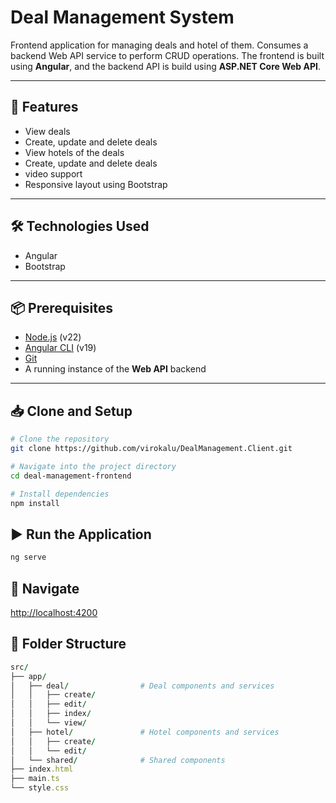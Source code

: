 # Deal Management System

Frontend application for managing deals and hotel of them. Consumes a backend Web API service to perform CRUD operations. The frontend is built using **Angular**, and the backend API is build using **ASP.NET Core Web API**.

---

## 🚀 Features

- View deals
- Create, update and delete deals
- View hotels of the deals
- Create, update and delete deals
- video support
- Responsive layout using Bootstrap

---

## 🛠️ Technologies Used

- Angular
- Bootstrap

---

## 📦 Prerequisites

- [Node.js](https://nodejs.org/) (v22)
- [Angular CLI](https://angular.io/cli) (v19)
- [Git](https://git-scm.com/)
- A running instance of the **Web API** backend

---

## 📥 Clone and Setup

```bash
# Clone the repository
git clone https://github.com/virokalu/DealManagement.Client.git

# Navigate into the project directory
cd deal-management-frontend

# Install dependencies
npm install
```

## ▶️ Run the Application

```bash
ng serve
```

## 🚀 Navigate
[http://localhost:4200](http://localhost:4200)

## 📁 Folder Structure

```ruby
src/
├── app/
│   ├── deal/                # Deal components and services
│   │   ├── create/
│   │   ├── edit/
│   │   ├── index/
│   │   └── view/
│   ├── hotel/               # Hotel components and services
│   │   ├── create/
│   │   └── edit/
│   └── shared/              # Shared components
├── index.html
├── main.ts
└── style.css
```



